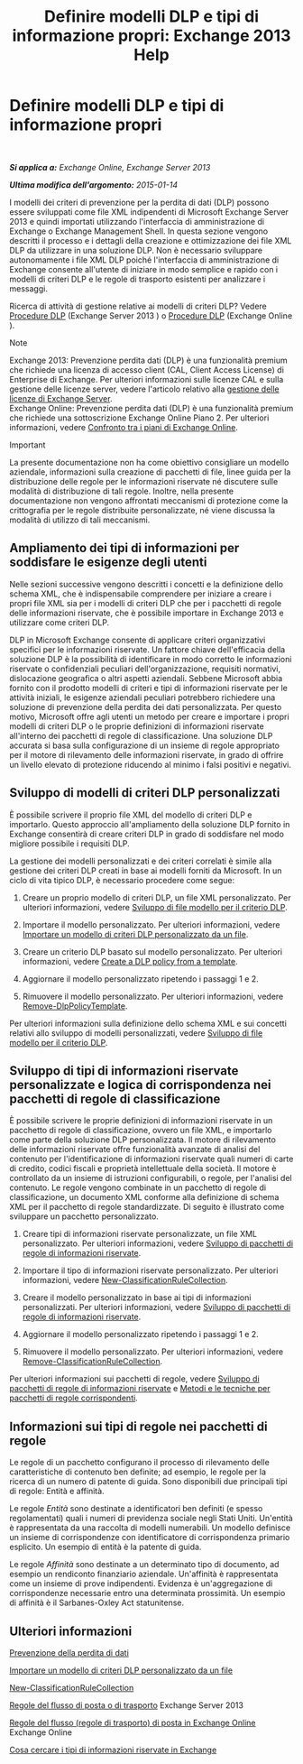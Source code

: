 ﻿---
title: 'Definire modelli DLP e tipi di informazione propri: Exchange 2013 Help'
TOCTitle: Definire modelli DLP e tipi di informazione propri
ms:assetid: f4622dba-3347-4758-b4a2-f01b043c908c
ms:mtpsurl: https://technet.microsoft.com/it-it/library/JJ674310(v=EXCHG.150)
ms:contentKeyID: 50482016
ms.date: 05/22/2018
mtps_version: v=EXCHG.150
ms.translationtype: MT
---

# Definire modelli DLP e tipi di informazione propri

 

_**Si applica a:** Exchange Online, Exchange Server 2013_

_**Ultima modifica dell'argomento:** 2015-01-14_

I modelli dei criteri di prevenzione per la perdita di dati (DLP) possono essere sviluppati come file XML indipendenti di Microsoft Exchange Server 2013 e quindi importati utilizzando l'interfaccia di amministrazione di Exchange o Exchange Management Shell. In questa sezione vengono descritti il processo e i dettagli della creazione e ottimizzazione dei file XML DLP da utilizzare in una soluzione DLP. Non è necessario sviluppare autonomamente i file XML DLP poiché l'interfaccia di amministrazione di Exchange consente all'utente di iniziare in modo semplice e rapido con i modelli di criteri DLP e le regole di trasporto esistenti per analizzare i messaggi.

Ricerca di attività di gestione relative ai modelli di criteri DLP? Vedere [Procedure DLP](dlp-procedures-exchange-2013-help.md) (Exchange Server 2013 ) o [Procedure DLP](https://technet.microsoft.com/it-it/library/jj938003\(v=exchg.150\)) (Exchange Online ).


> [!NOTE]
> Exchange 2013: Prevenzione perdita dati (DLP) è una funzionalità premium che richiede una licenza di accesso client (CAL, Client Access License) di Enterprise di Exchange. Per ulteriori informazioni sulle licenze CAL e sulla gestione delle licenze server, vedere l'articolo relativo alla <A href="https://go.microsoft.com/fwlink/p/?linkid=237292">gestione delle licenze di Exchange Server</A>.<BR>Exchange Online: Prevenzione perdita dati (DLP) è una funzionalità premium che richiede una sottoscrizione Exchange Online Piano 2. Per ulteriori informazioni, vedere <A href="https://go.microsoft.com/fwlink/p/?linkid=286154">Confronto tra i piani di Exchange Online</A>.




> [!IMPORTANT]
> La presente documentazione non ha come obiettivo consigliare un modello aziendale, informazioni sulla creazione di pacchetti di file, linee guida per la distribuzione delle regole per le informazioni riservate né discutere sulle modalità di distribuzione di tali regole. Inoltre, nella presente documentazione non vengono affrontati meccanismi di protezione come la crittografia per le regole distribuite personalizzate, né viene discussa la modalità di utilizzo di tali meccanismi.



## Ampliamento dei tipi di informazioni per soddisfare le esigenze degli utenti

Nelle sezioni successive vengono descritti i concetti e la definizione dello schema XML, che è indispensabile comprendere per iniziare a creare i propri file XML sia per i modelli di criteri DLP che per i pacchetti di regole delle informazioni riservate, che è possibile importare in Exchange 2013 e utilizzare come criteri DLP.

DLP in Microsoft Exchange consente di applicare criteri organizzativi specifici per le informazioni riservate. Un fattore chiave dell'efficacia della soluzione DLP è la possibilità di identificare in modo corretto le informazioni riservate o confidenziali peculiari dell'organizzazione, requisiti normativi, dislocazione geografica o altri aspetti aziendali. Sebbene Microsoft abbia fornito con il prodotto modelli di criteri e tipi di informazioni riservate per le attività iniziali, le esigenze aziendali peculiari potrebbero richiedere una soluzione di prevenzione della perdita dei dati personalizzata. Per questo motivo, Microsoft offre agli utenti un metodo per creare e importare i propri modelli di criteri DLP o le proprie definizioni di informazioni riservate all'interno dei pacchetti di regole di classificazione. Una soluzione DLP accurata si basa sulla configurazione di un insieme di regole appropriato per il motore di rilevamento delle informazioni riservate, in grado di offrire un livello elevato di protezione riducendo al minimo i falsi positivi e negativi.

## Sviluppo di modelli di criteri DLP personalizzati

È possibile scrivere il proprio file XML del modello di criteri DLP e importarlo. Questo approccio all'ampliamento della soluzione DLP fornito in Exchange consentirà di creare criteri DLP in grado di soddisfare nel modo migliore possibile i requisiti DLP.

La gestione dei modelli personalizzati e dei criteri correlati è simile alla gestione dei criteri DLP creati in base ai modelli forniti da Microsoft. In un ciclo di vita tipico DLP, è necessario procedere come segue:

1.  Creare un proprio modello di criteri DLP, un file XML personalizzato. Per ulteriori informazioni, vedere [Sviluppo di file modello per il criterio DLP](xml-rule-schema-and-rule-structure-guide-for-dlp-policy-files.md).

2.  Importare il modello personalizzato. Per ulteriori informazioni, vedere [Importare un modello di criteri DLP personalizzato da un file](import-a-custom-dlp-policy-template-from-a-file-exchange-2013-help.md).

3.  Creare un criterio DLP basato sul modello personalizzato. Per ulteriori informazioni, vedere [Create a DLP policy from a template](how-to-new-dlp-data-loss-prevention-policy-template.md).

4.  Aggiornare il modello personalizzato ripetendo i passaggi 1 e 2.

5.  Rimuovere il modello personalizzato. Per ulteriori informazioni, vedere [Remove-DlpPolicyTemplate](https://technet.microsoft.com/it-it/library/jj215739\(v=exchg.150\)).

Per ulteriori informazioni sulla definizione dello schema XML e sui concetti relativi allo sviluppo di modelli personalizzati, vedere [Sviluppo di file modello per il criterio DLP](xml-rule-schema-and-rule-structure-guide-for-dlp-policy-files.md).

## Sviluppo di tipi di informazioni riservate personalizzate e logica di corrispondenza nei pacchetti di regole di classificazione

È possibile scrivere le proprie definizioni di informazioni riservate in un pacchetto di regole di classificazione, ovvero un file XML, e importarlo come parte della soluzione DLP personalizzata. Il motore di rilevamento delle informazioni riservate offre funzionalità avanzate di analisi del contenuto per l'identificazione di informazioni riservate quali numeri di carte di credito, codici fiscali e proprietà intellettuale della società. Il motore è controllato da un insieme di istruzioni configurabili, o regole, per l'analisi del contenuto. Le regole vengono combinate in un pacchetto di regole di classificazione, un documento XML conforme alla definizione di schema XML per il pacchetto di regole standardizzate. Di seguito è illustrato come sviluppare un pacchetto personalizzato.

1.  Creare tipi di informazioni riservate personalizzate, un file XML personalizzato. Per ulteriori informazioni, vedere [Sviluppo di pacchetti di regole di informazioni riservate](technical-description-of-xml-schema-for-dlp-rule-packages.md).

2.  Importare il tipo di informazioni riservate personalizzato. Per ulteriori informazioni, vedere [New-ClassificationRuleCollection](https://technet.microsoft.com/it-it/library/jj218619\(v=exchg.150\)).

3.  Creare il modello personalizzato in base ai tipi di informazioni personalizzati. Per ulteriori informazioni, vedere [Sviluppo di pacchetti di regole di informazioni riservate](technical-description-of-xml-schema-for-dlp-rule-packages.md).

4.  Aggiornare il modello personalizzato ripetendo i passaggi 1 e 2.

5.  Rimuovere il modello personalizzato. Per ulteriori informazioni, vedere [Remove-ClassificationRuleCollection](https://technet.microsoft.com/it-it/library/jj218670\(v=exchg.150\)).

Per ulteriori informazioni sui pacchetti di regole, vedere [Sviluppo di pacchetti di regole di informazioni riservate](technical-description-of-xml-schema-for-dlp-rule-packages.md) e [Metodi e le tecniche per pacchetti di regole corrispondenti](technical-description-of-xsd-rule-matching-for-dlp-rule-packages.md).

## Informazioni sui tipi di regole nei pacchetti di regole

Le regole di un pacchetto configurano il processo di rilevamento delle caratteristiche di contenuto ben definite; ad esempio, le regole per la ricerca di un numero di patente di guida. Sono disponibili due principali tipi di regole: Entità e affinità.

Le regole *Entità* sono destinate a identificatori ben definiti (e spesso regolamentati) quali i numeri di previdenza sociale negli Stati Uniti. Un'entità è rappresentata da una raccolta di modelli numerabili. Un modello definisce un insieme di corrispondenze con identificatore di corrispondenza primario esplicito. Un esempio di entità è la patente di guida.

Le regole *Affinità* sono destinate a un determinato tipo di documento, ad esempio un rendiconto finanziario aziendale. Un'affinità è rappresentata come un insieme di prove indipendenti. Evidenza è un'aggregazione di corrispondenze necessarie entro una determinata prossimità. Un esempio di affinità è il Sarbanes-Oxley Act statunitense.

## Ulteriori informazioni

[Prevenzione della perdita di dati](technical-overview-of-dlp-data-loss-prevention-in-exchange.md)

[Importare un modello di criteri DLP personalizzato da un file](import-a-custom-dlp-policy-template-from-a-file-exchange-2013-help.md)

[New-ClassificationRuleCollection](https://technet.microsoft.com/it-it/library/jj218619\(v=exchg.150\))

[Regole del flusso di posta o di trasporto](mail-flow-rules-transport-rules-in-exchange-2013-exchange-2013-help.md) Exchange Server 2013

[Regole del flusso (regole di trasporto) di posta in Exchange Online](https://technet.microsoft.com/it-it/library/jj919238\(v=exchg.150\)) Exchange Online

[Cosa cercare i tipi di informazioni riservate in Exchange](what-the-sensitive-information-types-in-exchange-look-for-exchange-online-help.md)

